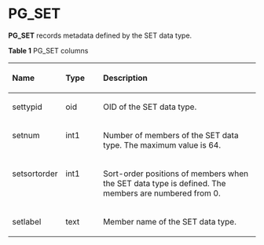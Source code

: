 # PG\_SET

**PG\_SET** records metadata defined by the SET data type.

**Table 1** PG\_SET columns

<a name="table41631981237"></a>
<table><thead align="left"><tr id="row716314811310"><th class="cellrowborder" valign="top" width="18.38183818381838%" id="mcps1.2.4.1.1"><p id="p111631485315"><a name="p111631485315"></a><a name="p111631485315"></a>Name</p>
</th>
<th class="cellrowborder" valign="top" width="15.45154515451545%" id="mcps1.2.4.1.2"><p id="p121631781034"><a name="p121631781034"></a><a name="p121631781034"></a>Type</p>
</th>
<th class="cellrowborder" valign="top" width="66.16661666166617%" id="mcps1.2.4.1.3"><p id="p10163280312"><a name="p10163280312"></a><a name="p10163280312"></a>Description</p>
</th>
</tr>
</thead>
<tbody><tr id="row4163686312"><td class="cellrowborder" valign="top" width="18.38183818381838%" headers="mcps1.2.4.1.1 "><p id="p127561548935"><a name="p127561548935"></a><a name="p127561548935"></a>settypid</p>
</td>
<td class="cellrowborder" valign="top" width="15.45154515451545%" headers="mcps1.2.4.1.2 "><p id="p19163108535"><a name="p19163108535"></a><a name="p19163108535"></a>oid</p>
</td>
<td class="cellrowborder" valign="top" width="66.16661666166617%" headers="mcps1.2.4.1.3 "><p id="p13163488318"><a name="p13163488318"></a><a name="p13163488318"></a>OID of the SET data type.</p>
</td>
</tr>
<tr id="row7163188732"><td class="cellrowborder" valign="top" width="18.38183818381838%" headers="mcps1.2.4.1.1 "><p id="p639619522317"><a name="p639619522317"></a><a name="p639619522317"></a>setnum</p>
</td>
<td class="cellrowborder" valign="top" width="15.45154515451545%" headers="mcps1.2.4.1.2 "><p id="p93862121949"><a name="p93862121949"></a><a name="p93862121949"></a>int1</p>
</td>
<td class="cellrowborder" valign="top" width="66.16661666166617%" headers="mcps1.2.4.1.3 "><p id="p1016368834"><a name="p1016368834"></a><a name="p1016368834"></a>Number of members of the SET data type. The maximum value is 64.</p>
</td>
</tr>
<tr id="row12163281135"><td class="cellrowborder" valign="top" width="18.38183818381838%" headers="mcps1.2.4.1.1 "><p id="p159241055631"><a name="p159241055631"></a><a name="p159241055631"></a>setsortorder</p>
</td>
<td class="cellrowborder" valign="top" width="15.45154515451545%" headers="mcps1.2.4.1.2 "><p id="p12234121113416"><a name="p12234121113416"></a><a name="p12234121113416"></a>int1</p>
</td>
<td class="cellrowborder" valign="top" width="66.16661666166617%" headers="mcps1.2.4.1.3 "><p id="p4163118931"><a name="p4163118931"></a><a name="p4163118931"></a>Sort-order positions of members when the SET data type is defined. The members are numbered from 0.</p>
</td>
</tr>
<tr id="row4163481035"><td class="cellrowborder" valign="top" width="18.38183818381838%" headers="mcps1.2.4.1.1 "><p id="p949015591038"><a name="p949015591038"></a><a name="p949015591038"></a>setlabel</p>
</td>
<td class="cellrowborder" valign="top" width="15.45154515451545%" headers="mcps1.2.4.1.2 "><p id="p10163783319"><a name="p10163783319"></a><a name="p10163783319"></a>text</p>
</td>
<td class="cellrowborder" valign="top" width="66.16661666166617%" headers="mcps1.2.4.1.3 "><p id="p161641281531"><a name="p161641281531"></a><a name="p161641281531"></a>Member name of the SET data type.</p>
</td>
</tr>
</tbody>
</table>
